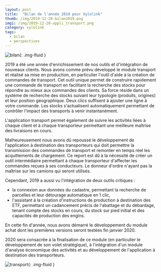 ```yaml
---
layout: post
title:  "Bilan de l'année 2019 pour Xylolink"
thumb: /img/2019-12-20-bilan2019.png
img1: /img/2019-12-20-appli_transport.png
category: xylolink
tags:
  - bilan
  - perspectives
---
```


![bilan]({{page.thumb}}){: .img-fluid }

2019 a été une année d'enrichissement de nos outils et d'intégration de nouveaux clients. 
Nous avons comme prévu développé le module transport et réalisé sa mise en production, en particulier l'outil d'aide à la création de commandes de transport.
Cet outil unique permet de construire rapidement une commande de transport en facilitant la recherche des stocks pour répondre au mieux aux commandes des clients. Sa force réside dans un système de recherche des stocks suivant leur typologie (produits, origines) et leur position géographique. Deux clics suffisent à ajouter une ligne à votre commande. Les stocks s'actualisent automatiquement permettant de contrôler l'impact des transports à venir instantanément.

L'application transport permet également de suivre les activités liées à chaque client et à chaque transporteur permettant une meilleure maîtrise des livraisons en cours.

Malheureusement nous avons dû repoussé le développement de l'application à destination des transporteurs qui doit permettre la transmission des commandes de transport et remonter en temps réel les acquittements de chargement. Ce report est dû à la nécessité de créer un outil intermédiaire permettant à chaque transporteur d'affecter les commandes reçues à ses conducteurs. Le donneur d'ordre n'ayant pas la maîtrise sur les camions qui seront utilisés.

Cependant, 2019 a aussi vu l'intégration de deux outils critiques :
- la connexion aux données du cadastre, permettant la recherche de parcelles et leur détourage automatique en 1 clic,
- l'assistant à la création d'instructions de production à destination des ETF, permettant un cadancement précis de l'abattage et du débardage, tenant compte des stocks en cours, du stock sur pied initial et des capacités de production des engins.

En cette fin d'année, nous avons démarré le développement du module achat dont les premières versions seront testées fin janvier 2020.

2020 sera consacrée à la finalisation de ce module (en particulier le développement de son volet stratégique), à l'intégration d'un module d'analyse économique des activités et au développement de l'application à destination des transporteurs.


![transport]({{page.img1}}){: .img-fluid }
